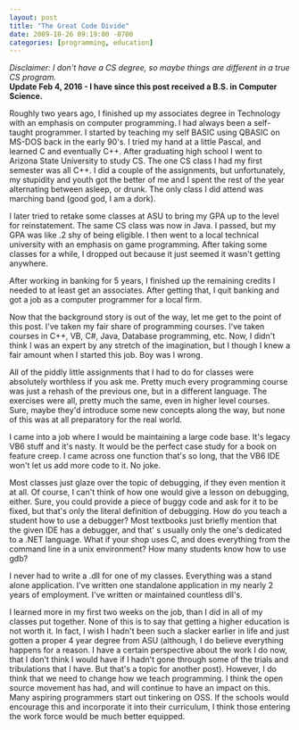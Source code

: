 ```yaml
---
layout: post
title: "The Great Code Divide"
date: 2009-10-26 09:19:00 -0700
categories: [programming, education]
---
```

*Disclaimer: I don't have a CS degree, so maybe things are different in a true CS program.*  
**Update Feb 4, 2016 - I have since this post received a B.S. in Computer Science.**

Roughly two years ago, I finished up my associates degree in Technology with an emphasis on computer programming. I had always been a self-taught programmer. I started by teaching my self BASIC using QBASIC on MS-DOS back in the early 90's. I tried my hand at a little Pascal, and learned C and eventually C++. After graduating high school I went to Arizona State University to study CS. The one CS class I had my first semester was all C++. I did a couple of the assignments, but unfortunately, my stupidity and youth got the better of me and I spent the rest of the year alternating between asleep, or drunk. The only class I did attend was marching band (good god, I am a dork).

I later tried to retake some classes at ASU to bring my GPA up to the level for reinstatement. The same CS class was now in Java. I passed, but my GPA was like .2 shy of being eligible. I then went to a local technical university with an emphasis on game programming. After taking some classes for a while, I dropped out because it just seemed it wasn't getting anywhere.

After working in banking for 5 years, I finished up the remaining credits I needed to at least get an associates. After getting that, I quit banking and got a job as a computer programmer for a local firm.

Now that the background story is out of the way, let me get to the point of this post. I've taken my fair share of programming courses. I've taken courses in C++, VB, C#, Java, Database programming, etc. Now, I didn't think I was an expert by any stretch of the imagination, but I though I knew a fair amount when I started this job. Boy was I wrong.

All of the piddly little assignments that I had to do for classes were absolutely worthless if you ask me. Pretty much every programming course was just a rehash of the previous one, but in a different language. The exercises were all, pretty much the same, even in higher level courses. Sure, maybe they'd introduce some new concepts along the way, but none of this was at all preparatory for the real world.

I came into a job where I would be maintaining a large code base. It's legacy VB6 stuff and it's nasty. It would be the perfect case study for a book on feature creep. I came across one function that's so long, that the VB6 IDE won't let us add more code to it. No joke.

Most classes just glaze over the topic of debugging, if they even mention it at all. Of course, I can't think of how one would give a lesson on debugging, either. Sure, you could provide a piece of buggy code and ask for it to be fixed, but that's only the literal definition of debugging. How do you teach a student how to use a debugger? Most textbooks just briefly mention that the given IDE has a debugger, and that' s usually only the one's dedicated to a .NET language. What if your shop uses C, and does everything from the command line in a unix environment? How many students know how to use gdb?

I never had to write a .dll for one of my classes. Everything was a stand alone application. I've written one standalone application in my nearly 2 years of employment. I've written or maintained countless dll's.

I learned more in my first two weeks on the job, than I did in all of my classes put together. None of this is to say that getting a higher education is not worth it. In fact, I wish I hadn't been such a slacker earlier in life and just gotten a proper 4 year degree from ASU (although, I do believe everything happens for a reason. I have a certain perspective about the work I do now, that I don't think I would have if I hadn't gone through some of the trials and tribulations that I have. But that's a topic for another post). However, I do think that we need to change how we teach programming. I think the open source movement has had, and will continue to have an impact on this. Many aspiring programmers start out tinkering on OSS. If the schools would encourage this and incorporate it into their curriculum, I think those entering the work force would be much better equipped.